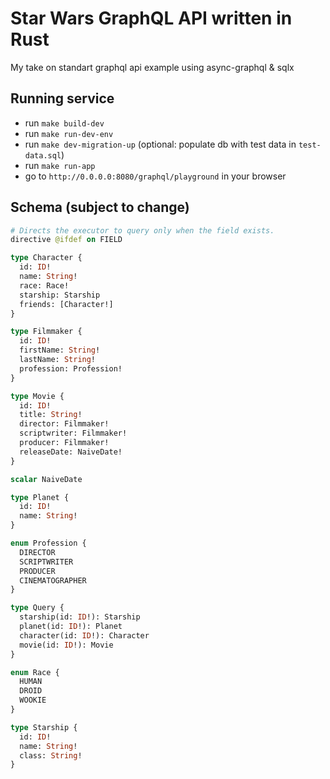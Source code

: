 # Star Wars GraphQL API written in Rust

My take on standart graphql api example using async-graphql & sqlx

## Running service

- run `make build-dev`
- run `make run-dev-env`
- run `make dev-migration-up` (optional: populate db with test data in `test-data.sql`)
- run `make run-app`
- go to `http://0.0.0.0:8080/graphql/playground` in your browser

## Schema (subject to change)
```graphql
# Directs the executor to query only when the field exists.
directive @ifdef on FIELD

type Character {
  id: ID!
  name: String!
  race: Race!
  starship: Starship
  friends: [Character!]
}

type Filmmaker {
  id: ID!
  firstName: String!
  lastName: String!
  profession: Profession!
}

type Movie {
  id: ID!
  title: String!
  director: Filmmaker!
  scriptwriter: Filmmaker!
  producer: Filmmaker!
  releaseDate: NaiveDate!
}

scalar NaiveDate

type Planet {
  id: ID!
  name: String!
}

enum Profession {
  DIRECTOR
  SCRIPTWRITER
  PRODUCER
  CINEMATOGRAPHER
}

type Query {
  starship(id: ID!): Starship
  planet(id: ID!): Planet
  character(id: ID!): Character
  movie(id: ID!): Movie
}

enum Race {
  HUMAN
  DROID
  WOOKIE
}

type Starship {
  id: ID!
  name: String!
  class: String!
}
```
